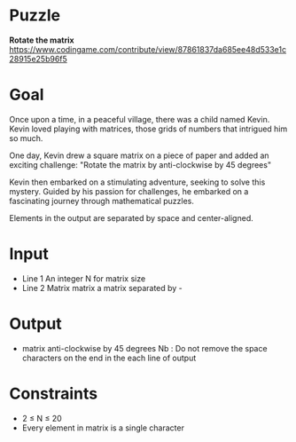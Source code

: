 # Puzzle
**Rotate the matrix** https://www.codingame.com/contribute/view/87861837da685ee48d533e1c28915e25b96f5

# Goal
Once upon a time, in a peaceful village, there was a child named Kevin. Kevin loved playing with matrices, those grids of numbers that intrigued him so much.

One day, Kevin drew a square matrix on a piece of paper and added an exciting challenge: "Rotate the matrix by anti-clockwise by 45 degrees"

Kevin then embarked on a stimulating adventure, seeking to solve this mystery. Guided by his passion for challenges, he embarked on a fascinating journey through mathematical puzzles.

Elements in the output are separated by space and center-aligned.

# Input
* Line 1 An integer N for matrix size
* Line 2 Matrix matrix a matrix separated by -

# Output
* matrix anti-clockwise by 45 degrees
Nb : Do not remove the space characters on the end in the each line of output

# Constraints
* 2 ≤ N ≤ 20
* Every element in matrix is a single character
